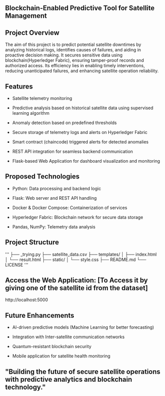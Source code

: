 ## Blockchain-Enabled Predictive Tool for Satellite Management

## Project Overview

The aim of this project is to predict potential satellite downtimes by analyzing historical logs, identifies causes of failures, and aiding in proactive decision making. It secures sensitive data using blockchain(Hyperledger Fabric), ensuring tamper-proof records and authorized access. Its efficiency lies in enabling timely interventions, reducing unanticipated failures, and enhancing satellite operation reliability.

## Features

- Satellite telemetry monitoring

- Predictive analysis based on historical satellite data using supervised learning algorithm

- Anomaly detection based on predefined thresholds 

- Secure storage of telemetry logs and alerts on Hyperledger Fabric

- Smart contract (chaincode) triggered alerts for detected anomalies

- REST API integration for seamless backend communication

- Flask-based Web Application for dashboard visualization and monitoring

## Proposed Technologies

- Python: Data processing and backend logic

- Flask: Web server and REST API handling

- Docker & Docker Compose: Containerization of services

- Hyperledger Fabric: Blockchain network for secure data storage

- Pandas, NumPy: Telemetry data analysis

## Project Structure
'''
├── _trying.py
├── satellite_data.csv
├── templates/
│   ├── index.html
│   └── result.html
├── static/
│   └── style.css
├── README.md
└── LICENSE
'''
## Access the Web Application: [To Access it by giving one of the satellite id from the dataset]

http://localhost:5000

## Future Enhancements

- AI-driven predictive models (Machine Learning for better forecasting)

- Integration with Inter-satellite communication networks

- Quantum-resistant blockchain security

- Mobile application for satellite health monitoring

## "Building the future of secure satellite operations with predictive analytics and blockchain technology."
